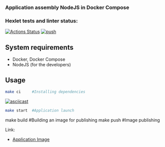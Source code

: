 ### Application assembly NodeJS in Docker Compose

### Hexlet tests and linter status:
[![Actions Status](https://github.com/MacNoob/devops-for-programmers-project-74/workflows/hexlet-check/badge.svg)](https://github.com/MacNoob/devops-for-programmers-project-74/actions)
[![push](https://github.com/MacNoob/devops-for-programmers-project-74/actions/workflows/push.yml/badge.svg)](https://github.com/MacNoob/devops-for-programmers-project-74/actions/workflows/push.yml)

## System requirements
- Docker, Docker Compose
- NodeJS (for the developers)

## Usage

```bash
make ci     #Installing dependencies
```
[![asciicast](https://asciinema.org/a/YCKBfec5yZMA5CLRTAO2EQFpi.svg)](https://asciinema.org/a/YCKBfec5yZMA5CLRTAO2EQFpi)

```bash
make start  #Application launch
```
make build  #Building an image for publishing
make push   #Image publishing



Link:
- [Application Image](https://hub.docker.com/repository/docker/macnoob/devops-for-programmers-project-74/general)